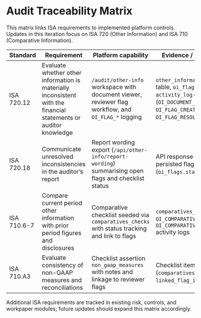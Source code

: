 # Audit Traceability Matrix

This matrix links ISA requirements to implemented platform controls. Updates in this iteration focus on ISA 720 (Other Information) and ISA 710 (Comparative Information).

| Standard | Requirement | Platform capability | Evidence / Data Source |
| --- | --- | --- | --- |
| ISA 720.12 | Evaluate whether other information is materially inconsistent with the financial statements or auditor knowledge | `/audit/other-info` workspace with document viewer, reviewer flag workflow, and `OI_FLAG_*` logging | `other_information_docs` table, `oi_flags` table, `activity_log` entries (`OI_DOCUMENT_UPLOADED`, `OI_FLAG_CREATED`, `OI_FLAG_RESOLVED`) |
| ISA 720.18 | Communicate unresolved inconsistencies in the auditor’s report | Report wording export (`/api/other-info/report-wording`) summarising open flags and checklist status | API response payload and persisted flag status (`oi_flags.status`) |
| ISA 710.6-7 | Compare current period other information with prior period figures and disclosures | Comparative checklist seeded via `comparatives_checks` with status tracking and link to flags | `comparatives_checks` table, `OI_COMPARATIVE_RECORDED` / `OI_COMPARATIVE_UPDATED` activity logs |
| ISA 710.A3 | Evaluate consistency of non-GAAP measures and reconciliations | Checklist assertion `non_gaap_measures` with notes and linkage to reviewer flags | Checklist item metadata (`comparatives_checks.notes`, `linked_flag_id`) |

Additional ISA requirements are tracked in existing risk, controls, and workpaper modules; future updates should expand this matrix accordingly.
